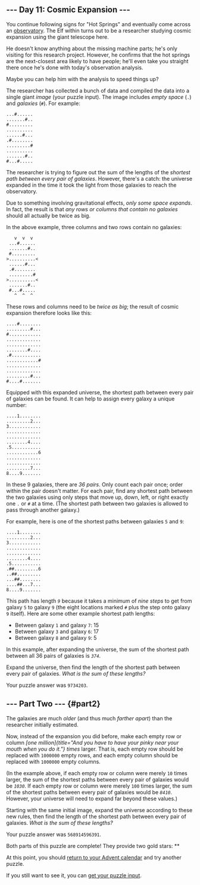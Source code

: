 ## \-\-- Day 11: Cosmic Expansion \-\--

You continue following signs for \"Hot Springs\" and eventually come
across an
[observatory](https://en.wikipedia.org/wiki/Observatory).
The Elf within turns out to be a researcher studying cosmic expansion
using the giant telescope here.

He doesn\'t know anything about the missing machine parts; he\'s only
visiting for this research project. However, he confirms that the hot
springs are the next-closest area likely to have people; he\'ll even
take you straight there once he\'s done with today\'s observation
analysis.

Maybe you can help him with the analysis to speed things up?

The researcher has collected a bunch of data and compiled the data into
a single giant *image* (your puzzle input). The image includes *empty
space* (`.`) and *galaxies* (`#`). For example:

    ...#......
    .......#..
    #.........
    ..........
    ......#...
    .#........
    .........#
    ..........
    .......#..
    #...#.....

The researcher is trying to figure out the sum of the lengths of the
*shortest path between every pair of galaxies*. However, there\'s a
catch: the universe expanded in the time it took the light from those
galaxies to reach the observatory.

Due to something involving gravitational effects, *only some space
expands*. In fact, the result is that *any rows or columns that contain
no galaxies* should all actually be twice as big.

In the above example, three columns and two rows contain no galaxies:

       v  v  v
     ...#......
     .......#..
     #.........
    >..........<
     ......#...
     .#........
     .........#
    >..........<
     .......#..
     #...#.....
       ^  ^  ^

These rows and columns need to be *twice as big*; the result of cosmic
expansion therefore looks like this:

    ....#........
    .........#...
    #............
    .............
    .............
    ........#....
    .#...........
    ............#
    .............
    .............
    .........#...
    #....#.......

Equipped with this expanded universe, the shortest path between every
pair of galaxies can be found. It can help to assign every galaxy a
unique number:

    ....1........
    .........2...
    3............
    .............
    .............
    ........4....
    .5...........
    ............6
    .............
    .............
    .........7...
    8....9.......

In these 9 galaxies, there are *36 pairs*. Only count each pair once;
order within the pair doesn\'t matter. For each pair, find any shortest
path between the two galaxies using only steps that move up, down, left,
or right exactly one `.` or `#` at a time. (The shortest path between
two galaxies is allowed to pass through another galaxy.)

For example, here is one of the shortest paths between galaxies `5` and
`9`:

    ....1........
    .........2...
    3............
    .............
    .............
    ........4....
    .5...........
    .##.........6
    ..##.........
    ...##........
    ....##...7...
    8....9.......

This path has length *`9`* because it takes a minimum of *nine steps* to
get from galaxy `5` to galaxy `9` (the eight locations marked `#` plus
the step onto galaxy `9` itself). Here are some other example shortest
path lengths:

-   Between galaxy `1` and galaxy `7`: 15
-   Between galaxy `3` and galaxy `6`: 17
-   Between galaxy `8` and galaxy `9`: 5

In this example, after expanding the universe, the sum of the shortest
path between all 36 pairs of galaxies is *`374`*.

Expand the universe, then find the length of the shortest path between
every pair of galaxies. *What is the sum of these lengths?*

Your puzzle answer was `9734203`.

## \-\-- Part Two \-\-- {#part2}

The galaxies are much *older* (and thus much *farther apart*) than the
researcher initially estimated.

Now, instead of the expansion you did before, make each empty row or
column *[one
million]{title="And you have to have your pinky near your mouth when you do it."}
times* larger. That is, each empty row should be replaced with `1000000`
empty rows, and each empty column should be replaced with `1000000`
empty columns.

(In the example above, if each empty row or column were merely `10`
times larger, the sum of the shortest paths between every pair of
galaxies would be *`1030`*. If each empty row or column were merely
`100` times larger, the sum of the shortest paths between every pair of
galaxies would be *`8410`*. However, your universe will need to expand
far beyond these values.)

Starting with the same initial image, expand the universe according to
these new rules, then find the length of the shortest path between every
pair of galaxies. *What is the sum of these lengths?*

Your puzzle answer was `568914596391`.

Both parts of this puzzle are complete! They provide two gold stars:
\*\*

At this point, you should [return to your Advent calendar](/2023) and
try another puzzle.

If you still want to see it, you can [get your puzzle
input](11/input).
